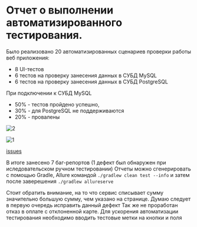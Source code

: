# Отчет о выполнении автоматизированного тестирования.

Было реализовано 20 автоматизированных сценариев проверки работы веб приложения:

- 8 UI-тестов
- 6 тестов на проверку занесения данных в СУБД MySQL
- 6 тестов на проверку занесения данных в СУБД PostgreSQL

При подключении к СУБД MySQL

- 50% - тестов пройдено успешно,
- 30% - для PostgreSQL не поддерживаются
- 20% - провалены

![2](https://github.com/user-attachments/assets/385096af-7b0f-4e99-8cc0-b5df2a309d28)


![1](https://github.com/user-attachments/assets/7fd77b51-c1bb-443c-b786-06852b1897a0)




[issues](https://github.com)

В итоге занесено 7 баг-репортов (1 дефект был обнаружен при иследовательском ручном тестировании)
Отчеты можно сгенерировать с помощью Gradle, Allure командой
`./gradlew clean test --info` и затем после заверешения `./gradlew allureserve`

Стоит обратить внимание, на то что сервис списывает сумму значительно большую сумму,
чем указано на странице. Думаю следует в первую очередь исправить данный дефект
Так же не проработан отказ в оплате с отклоненной карте.
Для ускорения автоматизации тестирования необходимо вводить тестовые метки на кнопки и поля
